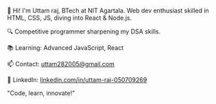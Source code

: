 👋 Hi! I'm Uttam raj, BTech at NIT Agartala. Web dev enthusiast skilled in HTML, CSS, JS, diving into React & Node.js.

🔍 Competitive programmer sharpening my DSA skills.

📚 Learning: Advanced JavaScript, React

📫 Contact: uttam282005@gmail.com

🔗 LinkedIn: [linkedin.com/in/uttam-raj-050709269](https://www.linkedin.com/in/uttam-raj-050709269/)

"Code, learn, innovate!"



